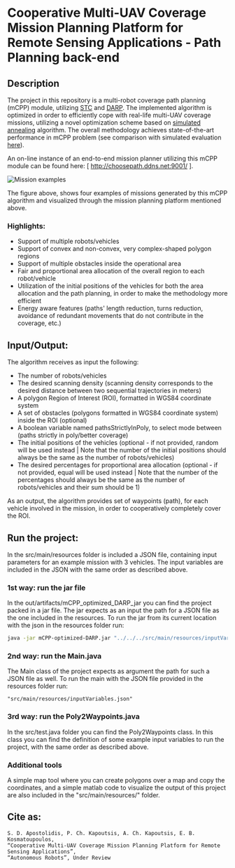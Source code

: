 # Cooperative Multi-UAV Coverage Mission Planning Platform for Remote Sensing Applications - Path Planning back-end

## Description
The project in this repository is a multi-robot coverage path planning (mCPP) module, utilizing [STC](https://link.springer.com/article/10.1023/A:1016610507833) 
and [DARP](https://github.com/athakapo/DARP).
The implemented algorithm is optimized in order to efficiently cope with real-life multi-UAV coverage missions, utilizing a novel 
optimization scheme based on [simulated annealing](https://www.researchgate.net/publication/6026283_Optimization_by_Simulated_Annealing) algorithm.
The overall methodology achieves state-of-the-art performance in mCPP problem (see comparison with simulated evaluation [here](https://github.com/savvas-ap/cpp-simulated-evaluations)).

An on-line instance of an end-to-end mission planner utilizing this mCPP module can be found here: [ http://choosepath.ddns.net:9001/ ].

![Mission examples](cover.png)

The figure above, shows four examples of missions generated by this mCPP algorithm and visualized through the mission
planning platform mentioned above.

### Highlights:
- Support of multiple robots/vehicles
- Support of convex and non-convex, very complex-shaped polygon regions
- Support of multiple obstacles inside the operational area
- Fair and proportional area allocation of the overall region to each robot/vehicle
- Utilization of the initial positions of the vehicles for both the area allocation and the path planning, in order to make
the methodology more efficient
- Energy aware features (paths' length reduction, turns reduction, avoidance of redundant movements that do not contribute in the coverage, etc.)


## Input/Output:
The algorithm receives as input the following:
- The number of robots/vehicles
- The desired scanning density (scanning density corresponds to the desired distance between two sequential trajectories in meters)
- A polygon Region of Interest (ROI), formatted in WGS84 coordinate system
- A set of obstacles (polygons formatted in WGS84 coordinate system) inside the ROI (optional)
- A boolean variable named pathsStrictlyInPoly, to select mode between (paths strictly in poly/better coverage)
- The initial positions of the vehicles (optional - if not provided, random will be used instead | Note that the number 
  of the initial positions should always be the same as the number of robots/vehicles)
- The desired percentages for proportional area allocation (optional - if not provided, equal will be used instead | Note
  that the number of the percentages should always be the same as the number of robots/vehicles and their sum should be 1)

As an output, the algorithm provides set of waypoints (path), for each vehicle involved in the mission, in order
to cooperatively completely cover the ROI.

## Run the project:
In the src/main/resources folder is included a JSON file, containing input parameters for an example mission with 3 vehicles.
The input variables are included in the JSON with the same order as described above.

### 1st way: run the jar file


In the out/artifacts/mCPP_optimized_DARP_jar you can find the project packed in a jar file. The jar expects as an input the path
for a JSON file as the one included in the resources. To run the jar from its current location with the json in the resources folder
run:

```bash
java -jar mCPP-optimized-DARP.jar "../../../src/main/resources/inputVariables.json"
```

### 2nd way: run the Main.java

The Main class of the project expects as argument the path for such a JSON file as well. To run the main with the JSON file provided
in the resources folder run:

```
"src/main/resources/inputVariables.json"
```

### 3rd way: run the Poly2Waypoints.java
In the src/test.java folder you can find the Poly2Waypoints class. In this class you can find the definition of some example
input variables to run the project, with the same order as described above.

### Additional tools
A simple map tool where you can create polygons over a map and copy the coordinates, and a simple matlab code to visualize
the output of this project are also included in the "src/main/resources/" folder.


## Cite as:

```
S. D. Apostolidis, P. Ch. Kapoutsis, A. Ch. Kapoutsis, E. B. Kosmatoupoulos,
“Cooperative Multi-UAV Coverage Mission Planning Platform for Remote Sensing Applications”,
“Autonomous Robots”, Under Review
```


